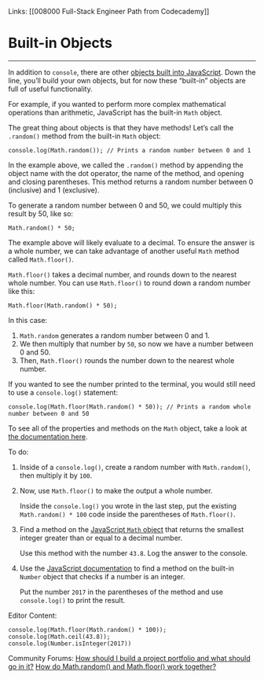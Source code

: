 Links:  [[008000 Full-Stack Engineer Path from Codecademy]]
# Built-in Objects
---
In addition to `console`, there are other [objects built into JavaScript](https://developer.mozilla.org/en-US/docs/Web/JavaScript/Reference/Global_Objects). Down the line, you’ll build your own objects, but for now these “built-in” objects are full of useful functionality.

For example, if you wanted to perform more complex mathematical operations than arithmetic, JavaScript has the built-in `Math` object.

The great thing about objects is that they have methods! Let’s call the `.random()` method from the built-in `Math` object:

	console.log(Math.random()); // Prints a random number between 0 and 1

In the example above, we called the `.random()` method by appending the object name with the dot operator, the name of the method, and opening and closing parentheses. This method returns a random number between 0 (inclusive) and 1 (exclusive).

To generate a random number between 0 and 50, we could multiply this result by 50, like so:

	Math.random() * 50;

The example above will likely evaluate to a decimal. To ensure the answer is a whole number, we can take advantage of another useful `Math` method called `Math.floor()`.

`Math.floor()` takes a decimal number, and rounds down to the nearest whole number. You can use `Math.floor()` to round down a random number like this:

	Math.floor(Math.random() * 50);

In this case:

1.  `Math.random` generates a random number between 0 and 1.
2.  We then multiply that number by `50`, so now we have a number between 0 and 50.
3.  Then, `Math.floor()` rounds the number down to the nearest whole number.

If you wanted to see the number printed to the terminal, you would still need to use a `console.log()` statement:

	console.log(Math.floor(Math.random() * 50)); // Prints a random whole number between 0 and 50

To see all of the properties and methods on the `Math` object, take a look at [the documentation here](https://developer.mozilla.org/en-US/docs/Web/JavaScript/Reference/Global_Objects/Math).

To do:
1. Inside of a `console.log()`, create a random number with `Math.random()`, then multiply it by `100`.
2. Now, use `Math.floor()` to make the output a whole number.
	
	Inside the `console.log()` you wrote in the last step, put the existing `Math.random() * 100` code inside the parentheses of `Math.floor()`.
3. Find a method on the [JavaScript `Math` object](https://developer.mozilla.org/en-US/docs/Web/JavaScript/Reference/Global_Objects/Math) that returns the smallest integer greater than or equal to a decimal number.
	
	Use this method with the number `43.8`. Log the answer to the console.
4. Use the [JavaScript documentation](https://developer.mozilla.org/en-US/docs/Web/JavaScript/Reference/Global_Objects/Number) to find a method on the built-in `Number` object that checks if a number is an integer.
	
	Put the number `2017` in the parentheses of the method and use `console.log()` to print the result.
	
	
Editor Content:

	console.log(Math.floor(Math.random() * 100));
	console.log(Math.ceil(43.8));
	console.log(Number.isInteger(2017))

Community Forums:
[How should I build a project portfolio and what should go in it?](https://discuss.codecademy.com/t/guide-how-to-build-a-web-dev-portfolio/394816)
[ How do Math.random() and Math.floor() work together?](https://discuss.codecademy.com/t/how-do-math-random-and-math-floor-work-together/490890)